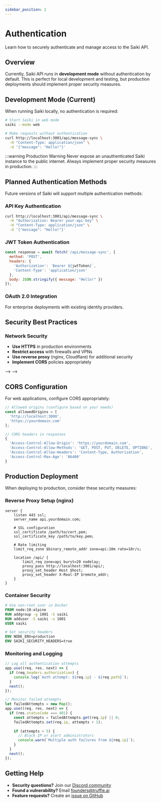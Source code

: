 ```yaml
---
sidebar_position: 2
---
```


# Authentication

Learn how to securely authenticate and manage access to the Saiki API.

## Overview

Currently, Saiki API runs in **development mode** without authentication by default. This is perfect for local development and testing, but production deployments should implement proper security measures.

## Development Mode (Current)

When running Saiki locally, no authentication is required:

```bash
# Start Saiki in web mode
saiki --mode web

# Make requests without authentication
curl http://localhost:3001/api/message-sync \
  -H "Content-Type: application/json" \
  -d '{"message": "Hello!"}'
```

:::warning Production Warning
Never expose an unauthenticated Saiki instance to the public internet. Always implement proper security measures in production.
:::

## Planned Authentication Methods

Future versions of Saiki will support multiple authentication methods:

### API Key Authentication
```bash
curl http://localhost:3001/api/message-sync \
  -H "Authorization: Bearer your-api-key" \
  -H "Content-Type: application/json" \
  -d '{"message": "Hello!"}'
```

### JWT Token Authentication
```javascript
const response = await fetch('/api/message-sync', {
  method: 'POST',
  headers: {
    'Authorization': `Bearer ${jwtToken}`,
    'Content-Type': 'application/json'
  },
  body: JSON.stringify({ message: "Hello!" })
});
```

### OAuth 2.0 Integration
For enterprise deployments with existing identity providers.

## Security Best Practices

### Network Security
- **Use HTTPS** in production environments
- **Restrict access** with firewalls and VPNs
- **Use reverse proxy** (nginx, Cloudflare) for additional security
- **Implement CORS** policies appropriately
<!-- 
### Environment Security
```bash
# Use environment variables for sensitive data
export SAIKI_API_KEY=your-secret-key
export SAIKI_JWT_SECRET=your-jwt-secret

# Never commit secrets to version control
echo "*.env" >> .gitignore
```

<!-- ### Request Validation
```javascript
// Validate and sanitize all inputs
const validateMessage = (message) => {
  if (!message || typeof message !== 'string') {
    throw new Error('Invalid message format');
  }
  if (message.length > 10000) {
    throw new Error('Message too long');
  }
  return message.trim();
};
```

<!-- ## Rate Limiting

Saiki implements rate limiting to prevent abuse:

| Resource | Limit | Window |
|----------|--------|--------|
| REST API | 100 requests | 1 minute |
| WebSocket Messages | 50 messages | 1 minute |
| File Uploads | 10 MB | Per request |
| Concurrent Connections | 10 connections | Per IP |

### Rate Limit Headers

API responses include rate limit information:

```http
HTTP/1.1 200 OK
X-RateLimit-Limit: 100
X-RateLimit-Remaining: 95
X-RateLimit-Reset: 1640995200
```

### Handling Rate Limits

```javascript
async function makeAPICall(url, data) {
  try {
    const response = await fetch(url, {
      method: 'POST',
      headers: { 'Content-Type': 'application/json' },
      body: JSON.stringify(data)
    });
    
    if (response.status === 429) {
      const resetTime = response.headers.get('X-RateLimit-Reset');
      const waitTime = (resetTime * 1000) - Date.now();
      
      console.log(`Rate limited. Waiting ${waitTime}ms...`);
      await new Promise(resolve => setTimeout(resolve, waitTime));
      
      // Retry the request
      return makeAPICall(url, data);
    }
    
    return response;
  } catch (error) {
    console.error('API call failed:', error);
    throw error;
  }
}
``` --> --> -->

## CORS Configuration

For web applications, configure CORS appropriately:

```javascript
// Allowed origins (configure based on your needs)
const allowedOrigins = [
  'http://localhost:3000',
  'https://yourdomain.com'
];

// CORS headers in responses
{
  'Access-Control-Allow-Origin': 'https://yourdomain.com',
  'Access-Control-Allow-Methods': 'GET, POST, PUT, DELETE, OPTIONS',
  'Access-Control-Allow-Headers': 'Content-Type, Authorization',
  'Access-Control-Max-Age': '86400'
}
```

<!-- ## WebSocket Authentication

For WebSocket connections, authentication will be handled during the initial handshake:

<!-- ```javascript
// Future WebSocket authentication
const ws = new WebSocket('ws://localhost:3001/', {
  headers: {
    'Authorization': 'Bearer your-token'
  }
});

// Or via query parameters
const ws = new WebSocket('ws://localhost:3001/?token=your-token');
```

## Error Responses

Authentication errors follow the standard error format:

### Invalid Authentication
```json
{
  "success": false,
  "error": {
    "code": "UNAUTHORIZED",
    "message": "Invalid or missing authentication credentials",
    "details": {
      "type": "authentication_error",
      "suggestion": "Please provide a valid API key or token"
    }
  },
  "timestamp": "2024-01-15T10:30:00.000Z"
}
```

### Rate Limit Exceeded
```json
{
  "success": false,
  "error": {
    "code": "RATE_LIMIT_EXCEEDED",
    "message": "Too many requests. Please try again later.",
    "details": {
      "limit": 100,
      "remaining": 0,
      "resetTime": 1640995200
    }
  },
  "timestamp": "2024-01-15T10:30:00.000Z"
}
```

## Development Setup

For local development, you can run Saiki without authentication:

```bash
# Development mode (no auth required)
saiki --mode web --dev

# With environment variables
SAIKI_DEV_MODE=true saiki --mode web
``` --> 
## Production Deployment

When deploying to production, consider these security measures:

### Reverse Proxy Setup (nginx)
```nginx
server {
    listen 443 ssl;
    server_name api.yourdomain.com;
    
    # SSL configuration
    ssl_certificate /path/to/cert.pem;
    ssl_certificate_key /path/to/key.pem;
    
    # Rate limiting
    limit_req_zone $binary_remote_addr zone=api:10m rate=10r/s;
    
    location /api/ {
        limit_req zone=api burst=20 nodelay;
        proxy_pass http://localhost:3001/api/;
        proxy_set_header Host $host;
        proxy_set_header X-Real-IP $remote_addr;
    }
}
```

### Container Security
```dockerfile
# Use non-root user in Docker
FROM node:18-alpine
RUN addgroup -g 1001 -S saiki
RUN adduser -S saiki -u 1001
USER saiki

# Set security headers
ENV NODE_ENV=production
ENV SAIKI_SECURITY_HEADERS=true
```

### Monitoring and Logging
```javascript
// Log all authentication attempts
app.use((req, res, next) => {
  if (req.headers.authorization) {
    console.log(`Auth attempt: ${req.ip} - ${req.path}`);
  }
  next();
});

// Monitor failed attempts
let failedAttempts = new Map();
app.use((req, res, next) => {
  if (res.statusCode === 401) {
    const attempts = failedAttempts.get(req.ip) || 0;
    failedAttempts.set(req.ip, attempts + 1);
    
    if (attempts > 5) {
      // Block IP or alert administrators
      console.warn(`Multiple auth failures from ${req.ip}`);
    }
  }
  next();
});
```

## Getting Help

- **Security questions?** Join our [Discord community](https://discord.gg/GFzWFAAZcm)
- **Found a vulnerability?** Email founders@truffle.ai
- **Feature requests?** Create an [issue on GitHub](https://github.com/truffle-ai/saiki/issues) 